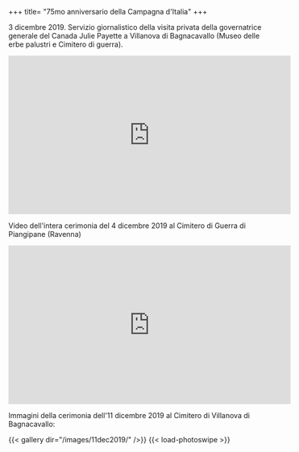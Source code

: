 +++
title= "75mo anniversario della Campagna d'Italia"
+++



3 dicembre 2019. Servizio giornalistico della visita privata della governatrice generale del Canada Julie Payette a Villanova di Bagnacavallo (Museo delle erbe palustri e Cimitero di guerra).

<iframe width="560" height="315" src="https://www.youtube.com/embed/PBndcZFcptY" frameborder="0" allow="accelerometer; autoplay; encrypted-media; gyroscope; picture-in-picture" allowfullscreen></iframe>

<br>


Video dell'intera cerimonia del 4 dicembre 2019 al Cimitero di Guerra di Piangipane (Ravenna)

<iframe width="560" height="315" src="https://www.youtube.com/embed/UV_VMqprejw" title="YouTube video player" frameborder="0" allow="accelerometer; autoplay; clipboard-write; encrypted-media; gyroscope; picture-in-picture" allowfullscreen></iframe>

<br>

Immagini della cerimonia dell'11 dicembre 2019 al Cimitero di Villanova di Bagnacavallo:

{{< gallery dir="/images/11dec2019/" />}} {{< load-photoswipe >}}
